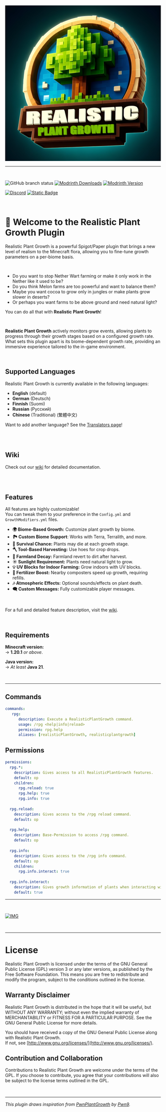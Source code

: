 ![Realistic Plant Growth Plugin Logo](https://github.com/Happy-Hop7/RealisticPlantGrowth-Wiki/blob/master/.gitbook/assets/Plugin%20Logo%202k.png)

---

<br>

![GitHub branch status](https://img.shields.io/github/checks-status/Happy-Hop7/RealisticPlantGrowth/master?style=for-the-badge)
[![Modrinth Downloads](https://img.shields.io/modrinth/dt/TcGxLk2t?style=for-the-badge&logo=modrinth&logoSize=auto)](https://modrinth.com/plugin/realistic-plant-growth)
[![Modrinth Version](https://img.shields.io/modrinth/v/TcGxLk2t?style=for-the-badge)](https://modrinth.com/plugin/realistic-plant-growth/version/latest)

[![Discord](https://img.shields.io/discord/1241334817098956851?style=for-the-badge&logo=discord)](https://discord.gg/PgUhUNGu2A)
[![Static Badge](https://img.shields.io/badge/wiki-RealisticPlantGrowth?style=for-the-badge&logo=gitbook&labelColor=gray&color=c73636)](https://docs.nightevolution.de/)

<br>



# 👋 Welcome to the Realistic Plant Growth Plugin

Realistic Plant Growth is a powerful Spigot/Paper plugin that brings a new level of realism to
the Minecraft flora, allowing you to fine-tune growth parameters on a per-biome basis.

<br>

- Do you want to stop Nether Wart farming or make it only work in the Nether like it used to be?
- Do you think Melon farms are too powerful and want to balance them?
- Maybe you want cocoa to grow only in jungles or make plants grow slower in deserts?
- Or perhaps you want farms to be above ground and need natural light?

You can do all that with **Realistic Plant Growth**!


<br>

**Realistic Plant Growth** actively monitors grow events, allowing plants to progress through their growth stages based on a configured growth rate. <br>
What sets this plugin apart is its biome-dependent growth rate, providing an immersive experience tailored to the in-game environment.

<br>



## Supported Languages

Realistic Plant Growth is currently available in the following languages:

- **English** (default)
- **German** (Deutsch)
- **Finnish** (Suomi)
- **Russian** (Русский)
- **Chinese** (Traditional) (繁體中文)

Want to add another language? See the [Translators page](https://realistic-plant-growth.nightevolution.de/for-contributors/for-translators)!

<br>
<br>

## Wiki
Check out our [wiki](https://docs.nightevolution.de/) for detailed documentation.

<br>
<br>

## Features

All features are highly customizable! <br>
You can tweak them to your preference in the ```Config.yml``` and ```GrowthModifiers.yml``` files.

- **🌍 Biome-Based Growth:** Customize plant growth by biome.
- **🏞️ Custom Biome Support**: Works with Terra, Terralith, and more.
- **🌱 Survival Chance:** Plants may die at each growth stage.
- **🪓 Tool-Based Harvesting:** Use hoes for crop drops.
- **🚜 Farmland Decay:** Farmland revert to dirt after harvest.
- **☀️ Sunlight Requirement:** Plants need natural light to grow.
- **💡 UV Blocks for Indoor Farming:** Grow indoors with UV blocks.
- **🌾 Fertilizer Boost:** Nearby composters speed up growth, requiring refills.
- **🎶 Atmospheric Effects:** Optional sounds/effects on plant death.
- **🗨️ Custom Messages:** Fully customizable player messages.

<br>

For a full and detailed feature description, visit the [wiki](https://realistic-plant-growth.nightevolution.de/overview/features).

<br>



## Requirements

**Minecraft version:** <br>
-> **1.20.1** _or above_.

**Java version:** <br>
-> _At least_ **Java 21**.

<br>

---

## Commands

```yaml
commands:
   rpg:
      description: Execute a RealisticPlantGrowth command.
      usage: /rpg <help|info|reload>
      permission: rpg.help
      aliases: [realisticPlantGrowth, realisticplantgrowth]
```


## Permissions

```yaml
permissions:
  rpg.*:
    description: Gives access to all RealisticPlantGrowth features.
    default: op
    children:
      rpg.reload: true
      rpg.help: true
      rpg.info: true

  rpg.reload:
    description: Gives access to the /rpg reload command.
    default: op

  rpg.help:
    description: Base-Permission to access /rpg command.
    default: op

  rpg.info:
    description: Gives access to the /rpg info command.
    default: op
    children:
      rpg.info.interact: true

  rpg.info.interact:
    description: Gives growth information of plants when interacting with them.
    default: true
```

---

<br>

[![IMG](https://bstats.org/signatures/bukkit/Realistic%20Plant%20Growth.svg)](https://bstats.org/plugin/bukkit/Realistic%20Plant%20Growth/20634)

<br>

---


# License

Realistic Plant Growth is licensed under the terms of the GNU General Public License (GPL) version 3
or any later versions, as published by the Free Software Foundation.
This means you are free to redistribute and modify the program, subject to the conditions outlined
in the license.

## Warranty Disclaimer

Realistic Plant Growth is distributed in the hope that it will be useful, but WITHOUT ANY WARRANTY;
without even the implied warranty of MERCHANTABILITY or FITNESS FOR A PARTICULAR PURPOSE.
See the GNU General Public License for more details.

You should have received a copy of the GNU General Public License along with Realistic Plant Growth. <br>
If not, see [http://www.gnu.org/licenses/](http://www.gnu.org/licenses/).

## Contribution and Collaboration

Contributions to Realistic Plant Growth are welcome under the terms of the GPL.
If you choose to contribute, you agree that your contributions will also be subject to the license terms outlined in the GPL.

<br>

---


_This plugin draws inspiration from [PwnPlantGrowth](https://github.com/Pwn9/PwnPlantGrowth)
by [Pwn9](https://github.com/Pwn9)._ <br>
